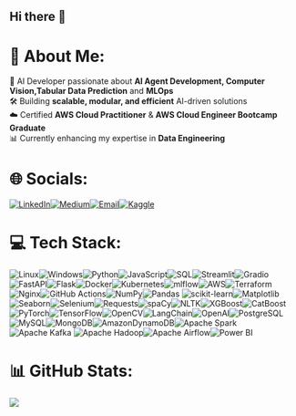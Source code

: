 ## Hi there 👋

# 💫 About Me:

🚀 AI Developer passionate about **AI Agent Development, Computer Vision,Tabular Data Prediction** and **MLOps**    
🛠️ Building **scalable, modular, and efficient** AI-driven solutions  
☁️ Certified **AWS Cloud Practitioner** & **AWS Cloud Engineer Bootcamp Graduate**   
📊 Currently enhancing my expertise in **Data Engineering**  

# 🌐 Socials:
[![LinkedIn](https://img.shields.io/badge/LinkedIn-0A66C2?style=for-the-badge&logo=linkedin&logoColor=white)](https://linkedin.com/in/kanitvural)[![Medium](https://img.shields.io/badge/Medium-12100E?style=for-the-badge&logo=medium&logoColor=white)](https://medium.com/@kanitvural)[![Email](https://img.shields.io/badge/Gmail-D14836?style=for-the-badge&logo=gmail&logoColor=white)](mailto:kanitvural@gmail.com)[![Kaggle](https://img.shields.io/badge/Kaggle-20BEFF?style=for-the-badge&logo=kaggle&logoColor=white)](https://www.kaggle.com/iskorpittt)

# 💻 Tech Stack:

![Linux](https://img.shields.io/badge/Linux-FCC624?style=for-the-badge&logo=linux&logoColor=black)![Windows](https://img.shields.io/badge/Windows-0078D6?style=for-the-badge&logo=windows&logoColor=white)![Python](https://img.shields.io/badge/Python-3670A0?style=for-the-badge&logo=python&logoColor=ffdd54)![JavaScript](https://img.shields.io/badge/JavaScript-F7DF1E?style=for-the-badge&logo=javascript&logoColor=black)![SQL](https://img.shields.io/badge/SQL-4479A1?style=for-the-badge&logo=mysql&logoColor=white)![Streamlit](https://img.shields.io/badge/Streamlit-FF4B4B?style=for-the-badge&logo=streamlit&logoColor=white)![Gradio](https://img.shields.io/badge/Gradio-00A896?style=for-the-badge&logo=gradio&logoColor=white)![FastAPI](https://img.shields.io/badge/FastAPI-009688?style=for-the-badge&logo=fastapi&logoColor=white)![Flask](https://img.shields.io/badge/Flask-000000?style=for-the-badge&logo=flask&logoColor=white)![Docker](https://img.shields.io/badge/Docker-2496ED?style=for-the-badge&logo=docker&logoColor=white)![Kubernetes](https://img.shields.io/badge/Kubernetes-326CE5?style=for-the-badge&logo=kubernetes&logoColor=white)![mlflow](https://img.shields.io/badge/mlflow-%23d9ead3.svg?style=for-the-badge&logo=numpy&logoColor=blue)![AWS](https://img.shields.io/badge/AWS-%23FF9900.svg?style=for-the-badge&logo=amazon-aws&logoColor=white)![Terraform](https://img.shields.io/badge/terraform-%235835CC.svg?style=for-the-badge&logo=terraform&logoColor=white)![Nginx](https://img.shields.io/badge/nginx-%23009639.svg?style=for-the-badge&logo=nginx&logoColor=white)![GitHub Actions](https://img.shields.io/badge/github%20actions-%232671E5.svg?style=for-the-badge&logo=githubactions&logoColor=white)![NumPy](https://img.shields.io/badge/NumPy-013243?style=for-the-badge&logo=numpy&logoColor=white)![Pandas](https://img.shields.io/badge/Pandas-150458?style=for-the-badge&logo=pandas&logoColor=white) ![scikit-learn](https://img.shields.io/badge/scikit--learn-F7931E?style=for-the-badge&logo=scikit-learn&logoColor=white)![Matplotlib](https://img.shields.io/badge/Matplotlib-ffffff?style=for-the-badge&logo=matplotlib&logoColor=black)![Seaborn](https://img.shields.io/badge/Seaborn-3776AB?style=for-the-badge&logo=python&logoColor=white)![Selenium](https://img.shields.io/badge/Selenium-43B02A?style=for-the-badge&logo=selenium&logoColor=white)![Requests](https://img.shields.io/badge/Requests-005571?style=for-the-badge&logo=python&logoColor=white)![spaCy](https://img.shields.io/badge/spaCy-09A3D5?style=for-the-badge&logo=python&logoColor=white)![NLTK](https://img.shields.io/badge/NLTK-4B8BBE?style=for-the-badge&logo=python&logoColor=white)![XGBoost](https://img.shields.io/badge/XGBoost-EE4C2C?style=for-the-badge&logo=python&logoColor=white)![CatBoost](https://img.shields.io/badge/CatBoost-FF6F00?style=for-the-badge&logo=python&logoColor=white)![PyTorch](https://img.shields.io/badge/PyTorch-%23EE4C2C.svg?style=for-the-badge&logo=PyTorch&logoColor=white)![TensorFlow](https://img.shields.io/badge/TensorFlow-%23FF6F00.svg?style=for-the-badge&logo=TensorFlow&logoColor=white)![OpenCV](https://img.shields.io/badge/opencv-%23white.svg?style=for-the-badge&logo=opencv&logoColor=white)![LangChain](https://img.shields.io/badge/LangChain-4682B4?style=for-the-badge&logo=python&logoColor=white)![OpenAI](https://img.shields.io/badge/OpenAI-412991?style=for-the-badge&logo=openai&logoColor=white)![PostgreSQL](https://img.shields.io/badge/PostgreSQL-336791?style=for-the-badge&logo=postgresql&logoColor=white) ![MySQL](https://img.shields.io/badge/MySQL-4479A1?style=for-the-badge&logo=mysql&logoColor=white)![MongoDB](https://img.shields.io/badge/MongoDB-47A248?style=for-the-badge&logo=mongodb&logoColor=white)![AmazonDynamoDB](https://img.shields.io/badge/Amazon%20DynamoDB-4053D6?style=for-the-badge&logo=Amazon%20DynamoDB&logoColor=white)![Apache Spark](https://img.shields.io/badge/Apache%20Spark-FDEE21?style=for-the-badge&logo=apachespark&logoColor=black) ![Apache Kafka](https://img.shields.io/badge/Apache%20Kafka-000?style=for-the-badge&logo=apachekafka) ![Apache Hadoop](https://img.shields.io/badge/Apache%20Hadoop-66CCFF?style=for-the-badge&logo=apachehadoop&logoColor=black)![Apache Airflow](https://img.shields.io/badge/Apache%20Airflow-017CEE?style=for-the-badge&logo=Apache%20Airflow&logoColor=white)![Power BI](https://img.shields.io/badge/Power%20BI-F2C811?style=for-the-badge&logo=powerbi&logoColor=black)

# 📊 GitHub Stats:

![](https://github-readme-streak-stats.herokuapp.com/?user=kanitvural&theme=dark&hide_border=true)
